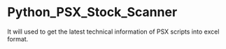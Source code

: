 # Python_PSX_Stock_Scanner
It will used to get the latest technical information of PSX scripts into excel format.
